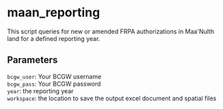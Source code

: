 # maan_reporting

This script queries for new or amended FRPA authorizations in Maa'Nulth land for a defined reporting year.

## Parameters
`bcgw_user`: Your BCGW username\
`bcgw_pass`: Your BCGW password\
`year`: the reporting year\
`workspace`: the location to save the output excel document and spatial files
